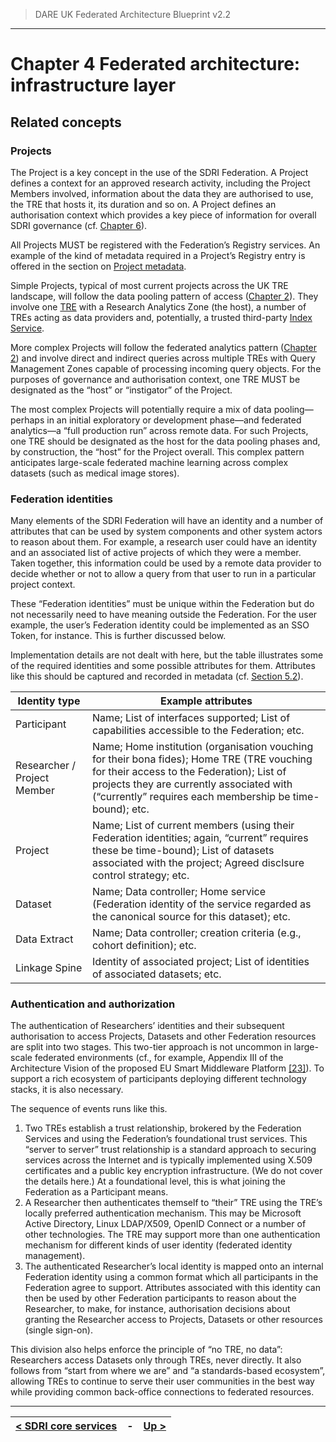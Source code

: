 > DARE UK Federated Architecture Blueprint  v2.2
----

# Chapter 4 Federated architecture: infrastructure layer
## Related concepts

### Projects

The Project is a key concept in the use of the SDRI Federation. A Project defines a context for an approved research activity, including the Project Members involved, information about the data they are authorised to use, the TRE that hosts it, its duration and so on. A Project defines an authorisation context which provides a key piece of information for overall SDRI governance (cf. [Chapter 6](../6_Organisational_Layer/6_1_Introduction.md)).

All Projects MUST be registered with the Federation’s Registry services. An example of the kind of metadata required in a Project’s Registry entry is offered in the section on 
[Project metadata](../5_Data_Layer/5_2_Federation_Metadata.md#project-metadata).

Simple Projects, typical of most current projects across the UK TRE landscape, will follow the data pooling pattern of access ([Chapter 2](../2_Strategic_Case/2_2_The_Federation_Challenge.md)). They involve one [TRE](4_3_1_TRE.md) with a Research Analytics Zone (the host), a number of TREs acting as data providers and, potentially, a trusted third-party [Index Service](4_3_2_Index_Service.md).

More complex Projects will follow the federated analytics pattern ([Chapter 2](../2_Strategic_Case/2_2_The_Federation_Challenge.md)) and involve direct and indirect queries across multiple TREs with Query Management Zones capable of processing incoming query objects. For the purposes of governance and authorisation context, one TRE MUST be designated as the “host” or “instigator” of the Project.

The most complex Projects will potentially require a mix of data pooling—perhaps in an initial exploratory or development phase—and federated analytics—a “full production run” across remote data. For such Projects, one TRE should be designated as the host for the data pooling phases and, by construction, the “host” for the Project overall. This complex pattern anticipates large-scale federated machine learning across complex datasets (such as medical image stores). 

### Federation identities

Many elements of the SDRI Federation will have an identity and a number of attributes that can be used by system components and other system actors to reason about them. For example, a research user could have an identity and an associated list of active projects of which they were a member. Taken together, this information could be used by a remote data provider to decide whether or not to allow a query from that user to run in a particular project context.

These “Federation identities” must be unique within the Federation but do not necessarily need to have meaning outside the Federation. For the user example, the user’s Federation identity could be implemented as an SSO Token, for instance. This is further discussed below.

Implementation details are not dealt with here, but the table illustrates some of the required identities and some possible attributes for them. Attributes like this should be captured and recorded in metadata (cf. [Section 5.2](../5_Data_Layer/5_2_Federation_Metadata.md)).

| Identity type	| Example attributes | 
| ------------- | ------------------ | 
| Participant	| Name; List of interfaces supported; List of capabilities accessible to the Federation; etc.| 
| Researcher / Project Member	| Name; Home institution (organisation vouching for their bona fides); Home TRE (TRE vouching for their access to the Federation); List of projects they are currently associated with (“currently” requires each membership be time-bound); etc.| 
| Project	| Name; List of current members (using their Federation identities; again, “current” requires these be time-bound); List of datasets associated with the project; Agreed disclsure control strategy; etc.| 
| Dataset	| Name; Data controller; Home service (Federation identity of the service regarded as the canonical source for this dataset); etc.| 
| Data Extract	| Name; Data controller; creation criteria (e.g., cohort definition); etc.| 
| Linkage Spine	| Identity of associated project; List of identities of associated datasets; etc.| 

### Authentication and authorization

The authentication of Researchers’ identities and their subsequent authorisation to access Projects, Datasets and other Federation resources are split into two stages. This two-tier approach is not uncommon in large-scale federated environments (cf., for example, Appendix III of the Architecture Vision of the proposed EU Smart Middleware Platform [[23]](../References.md#ref-23)). To support a rich ecosystem of participants deploying different technology stacks, it is also necessary.

The sequence of events runs like this.
 1. Two TREs establish a trust relationship, brokered by the Federation Services and using the Federation’s foundational trust services. This “server to server” trust relationship is a standard approach to securing services across the Internet and is typically implemented using X.509 certificates and a public key encryption infrastructure. (We do not cover the details here.) At a foundational level, this is what joining the Federation as a Participant means.
 2. A Researcher then authenticates themself to “their” TRE using the TRE’s locally preferred authentication mechanism. This may be Microsoft Active Directory, Linux LDAP/X509, OpenID Connect or a number of other technologies. The TRE may support more than one authentication mechanism for different kinds of user identity (federated identity management).
 3. The authenticated Researcher’s local identity is mapped onto an internal Federation identity using a common format which all participants in the Federation agree to support. Attributes associated with this identity can then be used by other Federation participants to reason about the Researcher, to make, for instance, authorisation decisions about granting the Researcher access to Projects, Datasets or other resources (single sign-on).

This division also helps enforce the principle of “no TRE, no data”: Researchers access Datasets only through TREs, never directly. It also follows from “start from where we are” and “a standards-based ecosystem”, allowing TREs to continue to serve their user communities in the best way while providing common back-office connections to federated resources.


----

| [< SDRI core services](4_6_SDRI_Core_Services.md) | - | [Up >](../) |
| ---- | ---- | ---- |






